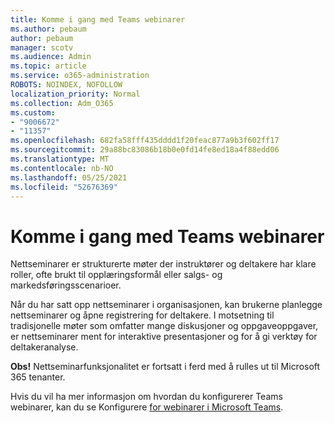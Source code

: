 ```yaml
---
title: Komme i gang med Teams webinarer
ms.author: pebaum
author: pebaum
manager: scotv
ms.audience: Admin
ms.topic: article
ms.service: o365-administration
ROBOTS: NOINDEX, NOFOLLOW
localization_priority: Normal
ms.collection: Adm_O365
ms.custom:
- "9006672"
- "11357"
ms.openlocfilehash: 682fa58fff435dddd1f20feac877a9b3f602ff17
ms.sourcegitcommit: 29a88bc83086b18b0e0fd14fe8ed18a4f88edd06
ms.translationtype: MT
ms.contentlocale: nb-NO
ms.lasthandoff: 05/25/2021
ms.locfileid: "52676369"
---
```

# <a name="getting-started-with-teams-webinars"></a>Komme i gang med Teams webinarer

Nettseminarer er strukturerte møter der instruktører og deltakere har klare roller, ofte brukt til opplæringsformål eller salgs- og markedsføringsscenarioer.

Når du har satt opp nettseminarer i organisasjonen, kan brukerne planlegge nettseminarer og åpne registrering for deltakere. I motsetning til tradisjonelle møter som omfatter mange diskusjoner og oppgaveoppgaver, er nettseminarer ment for interaktive presentasjoner og for å gi verktøy for deltakeranalyse.

**Obs!** Nettseminarfunksjonalitet er fortsatt i ferd med å rulles ut til Microsoft 365 tenanter. 

Hvis du vil ha mer informasjon om hvordan du konfigurerer Teams webinarer, kan du se Konfigurere [for webinarer i Microsoft Teams](/microsoftteams/set-up-webinars).